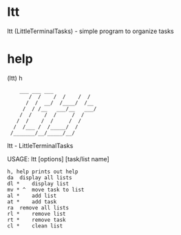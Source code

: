 # ltt
ltt (LittleTerminalTasks) - simple program to organize tasks

# help
(ltt) h

		___	___	___
	       /  /    /  /    /  /
	      /  /  __/  /____/  /__
	     /  / /__   ___/__   ___/
	    /  /    /  /     /  /
	   /  /	   /  /     /  /
	  /  /___ /  /_____/  /
	 /_______/__/_____/__/


ltt - LittleTerminalTasks

USAGE: ltt [options] [task/list name]

	h, help prints out help
	da	display all lists
	dl *	display list
	mv * ^  move task to list
	al *	add list
	at *	add task
	ra	remove all lists
	rl *	remove list
	rt *	remove task
	cl *	clean list

